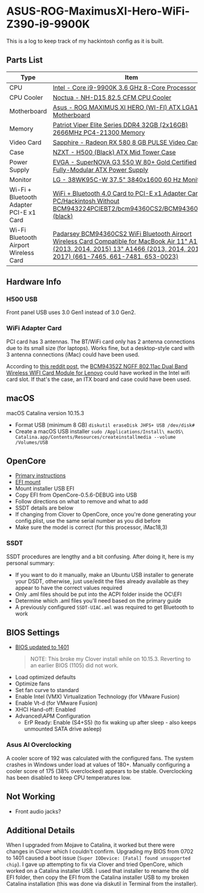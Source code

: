 # ASUS-ROG-MaximusXI-Hero-WiFi-Z390-i9-9900K

This is a log to keep track of my hackintosh config as it is built.

## Parts List

| Type | Item |
| ---- | ---- |
| CPU | [Intel - Core i9-9900K 3.6 GHz 8-Core Processor](https://pcpartpicker.com/product/jHZFf7/intel-core-i9-9900k-36ghz-8-core-processor-bx80684i99900k) |
| CPU Cooler | [Noctua - NH-D15 82.5 CFM CPU Cooler](https://pcpartpicker.com/product/4vzv6h/noctua-cpu-cooler-nhd15) |
| Motherboard | [Asus - ROG MAXIMUS XI HERO (WI-FI) ATX LGA1151 Motherboard](https://pcpartpicker.com/product/zvQG3C/asus-rog-maximus-xi-hero-wi-fi-atx-lga1151-motherboard-rog-maximus-xi-hero-wi-fi) |
| Memory | [Patriot Viper Elite Series DDR4 32GB (2x16GB) 2666MHz PC4-21300 Memory](https://www.amazon.com/gp/product/B079NL4P66/ref=oh_aui_detailpage_o04_s00?ie=UTF8&psc=1) |
| Video Card | [Sapphire - Radeon RX 580 8 GB PULSE Video Card](https://pcpartpicker.com/product/y2DzK8/sapphire-radeon-rx-580-8gb-pulse-video-card-11265-05) |
| Case | [NZXT - H500 (Black) ATX Mid Tower Case](https://pcpartpicker.com/product/p8x2FT/nzxt-h500-black-atx-mid-tower-case-ca-h500b-b1) |
| Power Supply | [EVGA - SuperNOVA G3 550 W 80+ Gold Certified Fully-Modular ATX Power Supply](https://pcpartpicker.com/product/sMM323/evga-supernova-g3-550w-80-gold-certified-fully-modular-atx-power-supply-220-g3-0550) |
| Monitor | [LG - 38WK95C-W 37.5" 3840x1600 60 Hz Monitor](https://pcpartpicker.com/product/XLqhP6/lg-38wk95c-w-375-3840x1600-60hz-monitor-38wk95c-w) |
| Wi-Fi + Bluetooth Adapter PCI-E x1 Card | [WiFi + Bluetooth 4.0 Card to PCI-E x1 Adapter Card PC/Hackintosh Without BCM943224PCIEBT2/bcm94360CS2/BCM943602CS (black)](https://www.amazon.com/gp/product/B076KBBFV4/ref=oh_aui_detailpage_o00_s00?ie=UTF8&psc=1) |
| Wi-Fi Bluetooth Airport Wireless Card | [Padarsey BCM94360CS2 WiFi Bluetooth Airport Wireless Card Compatible for MacBook Air 11" A1465 (2013, 2014, 2015) 13" A1466 (2013, 2014, 2015, 2017) (661-7465, 661-7481, 653-0023)](https://www.amazon.com/gp/product/B07C78VBCD/ref=oh_aui_detailpage_o00_s00?ie=UTF8&psc=1) |

## Hardware Info

### H500 USB

Front panel USB uses 3.0 Gen1 instead of 3.0 Gen2.

### WiFi Adapter Card

PCI card has 3 antennas. The BT/WiFi card only has 2 antenna connections due to its small size (for laptops). Works fine, but a desktop-style card with 3 antenna connections (iMac) could have been used.

According to [this reddit post](https://www.reddit.com/r/hackintosh/comments/an7u0a/inteli99900k32gb_ramvega_64_everything_works/), the [BCM94352Z NGFF 802.11ac Dual Band Wireless WIFI Card Module for Lenovo](https://pcpartpicker.com/product/wmw7YJ/richer-r-wifi-card-bcm94352z-ngff-80211ac-dual-band-wireless-wifi-card-module-for-lenovo-b50-70n50-70b40-80b50-80e40-30e40-70e40-80y40-70y40-80y50-70y50-80y50-70-touchy50-80-touchy-yo) could have worked in the Intel wifi card slot. If that's the case, an ITX board and case could have been used.

## macOS

macOS Catalina version 10.15.3

* Format USB (minimum 8 GB) `diskutil eraseDisk JHFS+ USB /dev/disk#`
* Create a macOS USB installer `sudo /Applications/Install\ macOS\ Catalina.app/Contents/Resources/createinstallmedia --volume /Volumes/USB`

## OpenCore

- [Primary instructions](https://khronokernel-2.gitbook.io/opencore-vanilla-desktop-guide/opencore-efi)
- [EFI mount](https://github.com/corpnewt/MountEFI)
- Mount installer USB EFI
- Copy EFI from OpenCore-0.5.6-DEBUG into USB
- Follow directions on what to remove and what to add
- SSDT details are below
- If changing from Clover to OpenCore, once you're done generating your config.plist, use the same serial number as you did before
- Make sure the model is correct (for this processor, iMac18,3)

### SSDT

SSDT procedures are lengthy and a bit confusing. After doing it, here is my personal summary:

- If you want to do it manually, make an Ubuntu USB installer to generate your DSDT, otherwise, just use/edit the files already available as they appear to have the correct values required
- Only .aml files should be put into the ACPI folder inside the OC\EFI
- Determine which .aml files you'll need based on the primary guide
- A previously configured `SSDT-UIAC.aml` was required to get Bluetooth to work

## BIOS Settings

* [BIOS updated to 1401](https://www.asus.com/Motherboards/ROG-MAXIMUS-XI-HERO-WI-FI/HelpDesk_BIOS/)
  > NOTE: This broke my Clover install while on 10.15.3. Reverting to an earlier BIOS (1105) did not work.
* Load optimized defaults
* Optimize fans
* Set fan curve to standard
* Enable Intel (VMX) Virtualization Technology (for VMware Fusion)
* Enable Vt-d (for VMware Fusion)
* XHCI Hand-off: Enabled
* Advanced\APM Configuration
  * ErP Ready: Enable (S4+S5) (to fix waking up after sleep - also keeps unmounted SATA drive asleep)

### Asus AI Overclocking

A cooler score of 192 was calculated with the configured fans. The system crashes in Windows under load at values of 180+. Manually configuring a cooler score of 175 (38% overclocked) appears to be stable. Overclocking has been disabled to keep CPU temperatures low.

## Not Working

* Front audio jacks?

## Additional Details

When I upgraded from Mojave to Catalina, it worked but there were changes in Clover which I couldn't confirm. Upgrading my BIOS from 0702 to 1401 caused a boot issue (`Super IODevice: [Fatal] found unsupported chip`). I gave up attempting to fix via Clover and tried OpenCore, which worked on a Catalina installer USB. I used that installer to rename the old EFI folder, then copy the EFI from the Catalina installer USB to my broken Catalina installation (this was done via diskutil in Terminal from the installer).
